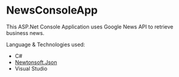 # NewsConsoleApp

This ASP.Net Console Application uses Google News API to retrieve business news. 
 
 Language & Technologies used: 
 * C# 
 * [Newtonsoft.Json](https://www.newtonsoft.com/json "Newtonsoft.Json") 
 * Visual Studio
